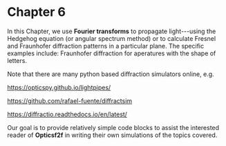 # Chapter 6

In this Chapter, we use **Fourier transforms** to propagate light---using the Hedgehog equation (or angular spectrum method) or to calculate Fresnel and Fraunhofer diffraction patterns in a particular plane. The specific examples include: Fraunhofer diffraction for aperatures 
with the shape of letters.

Note that there are many python based diffraction simulators online, e.g.



https://opticspy.github.io/lightpipes/


https://github.com/rafael-fuente/diffractsim

https://diffractio.readthedocs.io/en/latest/

Our goal is to provide relatively simple code blocks to
assist the interested reader of **Opticsf2f** in writing their own 
simulations of the topics covered.
